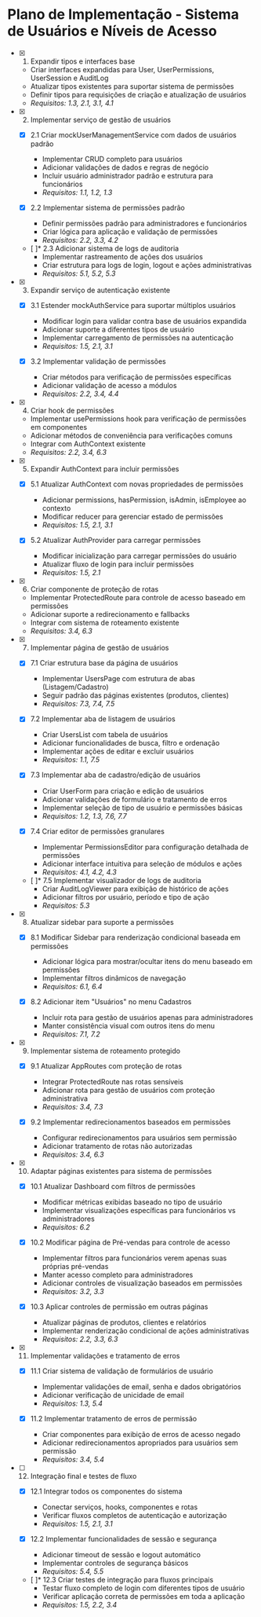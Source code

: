 # Plano de Implementação - Sistema de Usuários e Níveis de Acesso

- [x] 1. Expandir tipos e interfaces base
  - Criar interfaces expandidas para User, UserPermissions, UserSession e AuditLog
  - Atualizar tipos existentes para suportar sistema de permissões
  - Definir tipos para requisições de criação e atualização de usuários
  - _Requisitos: 1.3, 2.1, 3.1, 4.1_

- [x] 2. Implementar serviço de gestão de usuários
  - [x] 2.1 Criar mockUserManagementService com dados de usuários padrão
    - Implementar CRUD completo para usuários
    - Adicionar validações de dados e regras de negócio
    - Incluir usuário administrador padrão e estrutura para funcionários
    - _Requisitos: 1.1, 1.2, 1.3_

  - [x] 2.2 Implementar sistema de permissões padrão
    - Definir permissões padrão para administradores e funcionários
    - Criar lógica para aplicação e validação de permissões
    - _Requisitos: 2.2, 3.3, 4.2_

  - [ ]* 2.3 Adicionar sistema de logs de auditoria
    - Implementar rastreamento de ações dos usuários
    - Criar estrutura para logs de login, logout e ações administrativas
    - _Requisitos: 5.1, 5.2, 5.3_

- [x] 3. Expandir serviço de autenticação existente
  - [x] 3.1 Estender mockAuthService para suportar múltiplos usuários
    - Modificar login para validar contra base de usuários expandida
    - Adicionar suporte a diferentes tipos de usuário
    - Implementar carregamento de permissões na autenticação
    - _Requisitos: 1.5, 2.1, 3.1_

  - [x] 3.2 Implementar validação de permissões
    - Criar métodos para verificação de permissões específicas
    - Adicionar validação de acesso a módulos
    - _Requisitos: 2.2, 3.4, 4.4_

- [x] 4. Criar hook de permissões
  - Implementar usePermissions hook para verificação de permissões em componentes
  - Adicionar métodos de conveniência para verificações comuns
  - Integrar com AuthContext existente
  - _Requisitos: 2.2, 3.4, 6.3_

- [x] 5. Expandir AuthContext para incluir permissões
  - [x] 5.1 Atualizar AuthContext com novas propriedades de permissões
    - Adicionar permissions, hasPermission, isAdmin, isEmployee ao contexto
    - Modificar reducer para gerenciar estado de permissões
    - _Requisitos: 1.5, 2.1, 3.1_

  - [x] 5.2 Atualizar AuthProvider para carregar permissões
    - Modificar inicialização para carregar permissões do usuário
    - Atualizar fluxo de login para incluir permissões
    - _Requisitos: 1.5, 2.1_

- [x] 6. Criar componente de proteção de rotas
  - Implementar ProtectedRoute para controle de acesso baseado em permissões
  - Adicionar suporte a redirecionamento e fallbacks
  - Integrar com sistema de roteamento existente
  - _Requisitos: 3.4, 6.3_

- [x] 7. Implementar página de gestão de usuários
  - [x] 7.1 Criar estrutura base da página de usuários
    - Implementar UsersPage com estrutura de abas (Listagem/Cadastro)
    - Seguir padrão das páginas existentes (produtos, clientes)
    - _Requisitos: 7.3, 7.4, 7.5_

  - [x] 7.2 Implementar aba de listagem de usuários
    - Criar UsersList com tabela de usuários
    - Adicionar funcionalidades de busca, filtro e ordenação
    - Implementar ações de editar e excluir usuários
    - _Requisitos: 1.1, 7.5_

  - [x] 7.3 Implementar aba de cadastro/edição de usuários
    - Criar UserForm para criação e edição de usuários
    - Adicionar validações de formulário e tratamento de erros
    - Implementar seleção de tipo de usuário e permissões básicas
    - _Requisitos: 1.2, 1.3, 7.6, 7.7_

  - [x] 7.4 Criar editor de permissões granulares
    - Implementar PermissionsEditor para configuração detalhada de permissões
    - Adicionar interface intuitiva para seleção de módulos e ações
    - _Requisitos: 4.1, 4.2, 4.3_

  - [ ]* 7.5 Implementar visualizador de logs de auditoria
    - Criar AuditLogViewer para exibição de histórico de ações
    - Adicionar filtros por usuário, período e tipo de ação
    - _Requisitos: 5.3_

- [x] 8. Atualizar sidebar para suporte a permissões
  - [x] 8.1 Modificar Sidebar para renderização condicional baseada em permissões
    - Adicionar lógica para mostrar/ocultar itens do menu baseado em permissões
    - Implementar filtros dinâmicos de navegação
    - _Requisitos: 6.1, 6.4_

  - [x] 8.2 Adicionar item "Usuários" no menu Cadastros
    - Incluir rota para gestão de usuários apenas para administradores
    - Manter consistência visual com outros itens do menu
    - _Requisitos: 7.1, 7.2_

- [x] 9. Implementar sistema de roteamento protegido
  - [x] 9.1 Atualizar AppRoutes com proteção de rotas
    - Integrar ProtectedRoute nas rotas sensíveis
    - Adicionar rota para gestão de usuários com proteção administrativa
    - _Requisitos: 3.4, 7.3_

  - [x] 9.2 Implementar redirecionamentos baseados em permissões
    - Configurar redirecionamentos para usuários sem permissão
    - Adicionar tratamento de rotas não autorizadas
    - _Requisitos: 3.4, 6.3_

- [x] 10. Adaptar páginas existentes para sistema de permissões
  - [x] 10.1 Atualizar Dashboard com filtros de permissões
    - Modificar métricas exibidas baseado no tipo de usuário
    - Implementar visualizações específicas para funcionários vs administradores
    - _Requisitos: 6.2_

  - [x] 10.2 Modificar página de Pré-vendas para controle de acesso
    - Implementar filtros para funcionários verem apenas suas próprias pré-vendas
    - Manter acesso completo para administradores
    - Adicionar controles de visualização baseados em permissões
    - _Requisitos: 3.2, 3.3_

  - [x] 10.3 Aplicar controles de permissão em outras páginas
    - Atualizar páginas de produtos, clientes e relatórios
    - Implementar renderização condicional de ações administrativas
    - _Requisitos: 2.2, 3.3, 6.3_

- [x] 11. Implementar validações e tratamento de erros
  - [x] 11.1 Criar sistema de validação de formulários de usuário
    - Implementar validações de email, senha e dados obrigatórios
    - Adicionar verificação de unicidade de email
    - _Requisitos: 1.3, 5.4_

  - [x] 11.2 Implementar tratamento de erros de permissão
    - Criar componentes para exibição de erros de acesso negado
    - Adicionar redirecionamentos apropriados para usuários sem permissão
    - _Requisitos: 3.4, 5.4_

- [ ] 12. Integração final e testes de fluxo
  - [x] 12.1 Integrar todos os componentes do sistema
    - Conectar serviços, hooks, componentes e rotas
    - Verificar fluxos completos de autenticação e autorização
    - _Requisitos: 1.5, 2.1, 3.1_

  - [x] 12.2 Implementar funcionalidades de sessão e segurança
    - Adicionar timeout de sessão e logout automático
    - Implementar controles de segurança básicos
    - _Requisitos: 5.4, 5.5_

  - [ ]* 12.3 Criar testes de integração para fluxos principais
    - Testar fluxo completo de login com diferentes tipos de usuário
    - Verificar aplicação correta de permissões em toda a aplicação
    - _Requisitos: 1.5, 2.2, 3.4_